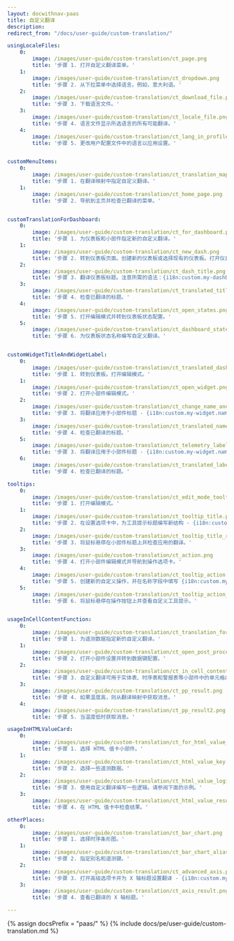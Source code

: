 ```yaml
---
layout: docwithnav-paas
title: 自定义翻译
description:
redirect_from: "/docs/user-guide/custom-translation/"

usingLocaleFiles:
    0:
        image: /images/user-guide/custom-translation/ct_page.png
        title: '步骤 1. 打开自定义翻译菜单。'
    1:
        image: /images/user-guide/custom-translation/ct_dropdown.png
        title: '步骤 2. 从下拉菜单中选择语言。例如，意大利语。'
    2:
        image: /images/user-guide/custom-translation/ct_download_file.png
        title: '步骤 3. 下载语言文件。'
    3:
        image: /images/user-guide/custom-translation/ct_locale_file.png
        title: '步骤 4. 语言文件显示所选语言的所有可能翻译。'
    4:
        image: /images/user-guide/custom-translation/ct_lang_in_profile.png
        title: '步骤 5. 更改用户配置文件中的语言以应用设置。'


customMenuItems:
    0:
        image: /images/user-guide/custom-translation/ct_translation_map.png
        title: '步骤 1. 在翻译映射中指定自定义翻译。'
    1:
        image: /images/user-guide/custom-translation/ct_home_page.png
        title: '步骤 2. 导航到主页并检查已翻译的菜单。'


customTranslationForDashboard:
    0:
        image: /images/user-guide/custom-translation/ct_for_dashboard.png
        title: '步骤 1. 为仪表板和小部件指定新的自定义翻译。'
    1:
        image: /images/user-guide/custom-translation/ct_new_dash.png
        title: '步骤 2. 转到仪表板页面。创建新的仪表板或选择现有的仪表板。打开仪表板菜单。'
    2:
        image: /images/user-guide/custom-translation/ct_dash_title.png
        title: '步骤 3. 翻译仪表板标题。注意所需的语法：{i18n:custom.my-dashboard.title}。'
    3:
        image: /images/user-guide/custom-translation/ct_translated_title.png
        title: '步骤 4. 检查已翻译的标题。'
    4:
        image: /images/user-guide/custom-translation/ct_open_states.png
        title: '步骤 5. 打开编辑模式并转到仪表板状态配置。'
    5:
        image: /images/user-guide/custom-translation/ct_dashboard_state.png
        title: '步骤 6. 为仪表板状态名称编写自定义翻译。'


customWidgetTitleAndWidgetLabel:
    0:
        image: /images/user-guide/custom-translation/ct_translated_dash_title.png
        title: '步骤 1. 转到仪表板。打开编辑模式。'
    1:
        image: /images/user-guide/custom-translation/ct_open_widget.png
        title: '步骤 2. 打开小部件编辑模式。'
    2:
        image: /images/user-guide/custom-translation/ct_change_name_and_label.png
        title: '步骤 3. 将翻译应用于小部件标题 - {i18n:custom.my-widget.name} 和实体标签列标题 - {i18n:custom.my-widget.label-text}。'
    3:
        image: /images/user-guide/custom-translation/ct_translated_name_and_title.png
        title: '步骤 4. 检查已翻译的标题。'
    5:
        image: /images/user-guide/custom-translation/ct_telemetry_label.png
        title: '步骤 3. 将翻译应用于小部件标题 - {i18n:custom.my-widget.name} 和实体标签列标题 - {i18n:custom.my-widget.label-text}。'
    6:
        image: /images/user-guide/custom-translation/ct_translated_label.png
        title: '步骤 4. 检查已翻译的标题。'

tooltips:
    0:
        image: /images/user-guide/custom-translation/ct_edit_mode_tooltip.png
        title: '步骤 1. 打开编辑模式。'
    1:
        image: /images/user-guide/custom-translation/ct_tooltip_title.png
        title: '步骤 2. 在设置选项卡中，为工具提示标题编写新结构 - {i18n:custom.my-widget.name}。保存它。'
    2:
        image: /images/user-guide/custom-translation/ct_tooltip_title_result.png
        title: '步骤 3. 将鼠标悬停在小部件标题上并检查应用的翻译。'
    3:
        image: /images/user-guide/custom-translation/ct_action.png
        title: '步骤 4. 打开小部件编辑模式并导航到操作选项卡。'
    4:
        image: /images/user-guide/custom-translation/ct_tooltip_action.png
        title: '步骤 5. 创建新的自定义操作，并在名称字段中填写 {i18n:custom.my-widget.label-text}。应用更改。'
    5:
        image: /images/user-guide/custom-translation/ct_tooltip_action_result.png
        title: '步骤 6. 将鼠标悬停在操作按钮上并查看自定义工具提示。'


usageInCellContentFunction:
    0:
        image: /images/user-guide/custom-translation/ct_translation_for_telemetry.png
        title: '步骤 1. 为遥测数据指定新的自定义翻译。'
    1:
        image: /images/user-guide/custom-translation/ct_open_post_processing.png
        title: '步骤 2. 打开小部件设置并转到数据键配置。'
    2:
        image: /images/user-guide/custom-translation/ct_in_cell_content_function.png
        title: '步骤 3. 自定义翻译可用于实体表、时序表和警报表等小部件中的单元格内容函数中。JavaScript 代码需要 i18n 的引号。'
    3:
        image: /images/user-guide/custom-translation/ct_pp_result.png
        title: '步骤 4. 如果温度高，则从翻译映射中获取消息。'
    4:
        image: /images/user-guide/custom-translation/ct_pp_result2.png
        title: '步骤 5. 当温度低时获取消息。'

usageInHTMLValueCard:
    0:
        image: /images/user-guide/custom-translation/ct_for_html_value_card.png
        title: '步骤 1. 选择 HTML 值卡小部件。'
    1:
        image: /images/user-guide/custom-translation/ct_html_value_key.png
        title: '步骤 2. 选择一些遥测数据。'
    2:
        image: /images/user-guide/custom-translation/ct_html_value_logic.png
        title: '步骤 3. 使用自定义翻译编写一些逻辑。请参阅下面的示例。'
    3:
        image: /images/user-guide/custom-translation/ct_html_value_result.png
        title: '步骤 4. 在 HTML 值卡中检查结果。'

otherPlaces:
    0:
        image: /images/user-guide/custom-translation/ct_bar_chart.png
        title: '步骤 1. 选择时序条形图。'
    1:
        image: /images/user-guide/custom-translation/ct_bar_chart_alias.png
        title: '步骤 2. 指定别名和遥测键。'
    2:
        image: /images/user-guide/custom-translation/ct_advanced_axis.png
        title: '步骤 3. 打开高级选项卡并为 X 轴标题设置翻译 - {i18n:custom.my-widget.name}。保存所有设置。'
    3:
        image: /images/user-guide/custom-translation/ct_axis_result.png
        title: '步骤 4. 查看已翻译的 X 轴标题。'

---
```


{% assign docsPrefix = "paas/" %}
{% include docs/pe/user-guide/custom-translation.md %}